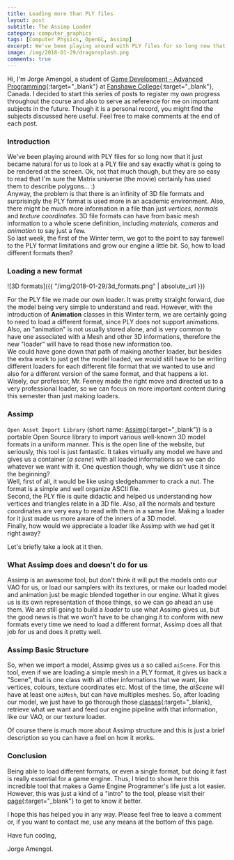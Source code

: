 ```yaml
---
title: Loading more than PLY files
layout: post
subtitle: The Assimp Loader
category: computer_graphics
tags: [Computer Physics, OpenGL, Assimp]
excerpt: We've been playing around with PLY files for so long now that it just became natural for us to show at a PLY file and say exactly what is going to be rendered at the screen. Ok, not that much though, but they are so easy to read that I'm sure the Matrix universe (the movie) certainly has used them to describe polygons...
image: /img/2018-01-29/dragonsplash.png
comments: true
---
```


Hi, I'm Jorge Amengol, a student of [Game Development - Advanced Programming](https://www.fanshawec.ca/programs-and-courses/program/gdp1-game-development-advanced-programming/next-year){:target="_blank"} at [Fanshawe College](https://www.fanshawec.ca/){:target="_blank"}, Canada. I decided to start this series of posts to register my own progress throughout the course and also to serve as reference for me on important subjects in the future. Though it is a personal record, you might find the subjects discussed here useful. Feel free to make comments at the end of each post.

### Introduction

We've been playing around with PLY files for so long now that it just became natural for us to look at a PLY file and say exactly what is going to be rendered at the screen. Ok, not that much though, but they are so easy to read that I'm sure the Matrix universe (the movie) certainly has used them to describe polygons...  :)   
Anyway, the problem is that there is an infinity of 3D file formats and surprisingly the PLY format is used more in an academic environment. Also, there might be much more information in a file than just *vertices, normals* and *texture coordinates*. 3D file formats can have from basic mesh information to a whole scene definition, including *materials, cameras* and *animation* to say just a few.    
So last week, the first of the Winter term, we got to the point to say farewell to the PLY format limitations and grow our engine a little bit. So, how to load different formats then?

### Loading a new format

![3D formats]({{ "/img/2018-01-29/3d_formats.png" | absolute_url }})

For the PLY file we made our own loader. It was pretty straight forward, due the model being very simple to understand and read. However, with the introduction of **Animation** classes in this Winter term, we are certainly going to need to load a different format, since PLY does not support animations. Also, an "animation" is not usually stored alone, and is very common to have one associated with a Mesh and other 3D informations, therefore the new "loader" will have to read those new information too.  
We could have gone down that path of making another loader, but besides the extra work to just get the model loaded, we would still have to be writing different loaders for each different file format that we wanted to use and also for a different version of the same format, and that happens a lot. Wisely, our professor, Mr. Feeney made the right move and directed us to a very professional loader, so we can focus on more important content during this semester than just making loaders.

### Assimp

`Open Asset Import Library` (short name: [Assimp](http://assimp.sourceforge.net/){:target="_blank"}) is a portable Open Source library to import various well-known 3D model formats in a uniform manner. This is the open line of the website, but seriously, this tool is just fantastic. It takes virtually any model we have and gives us a container (*a scene*) with all loaded informations so we can do whatever we want with it. One question though, why we didn't use it since the beginning?  
Well, first of all, it would be like using sledgehammer to crack a nut. The format is a simple and well organize ASCII file.  
Second, the PLY file is quite didactic and helped us understanding how vertices and triangles relate in a 3D file. Also, all the normals and texture coordinates are very easy to read with them in a same line. Making a loader for it just made us more aware of the inners of a 3D model.  
Finally, how would we appreciate a loader like Assimp with we had get it right away?  

Let's briefly take a look at it then.

### What Assimp does and doesn't do for us

Assimp is an awesome tool, but don't think it will put the models onto our VAO for us, or load our samplers with its textures, or make our loaded model and animation just be magic blended together in our engine. What it gives us is its own representation of those things, so we can go ahead an use them. We are still going to build a *loader* to use what Assimp gives us, but the good news is that we won't have to be changing it to conform with new formats every time we need to load a different format, Assimp does all that job for us and does it pretty well.

### Assimp Basic Structure

So, when we import a model, Assimp gives us a so called `aiScene`. For this tool, even if we are loading a simple mesh in a PLY format, it gives us back a "Scene", that is one class with all other informations that we want, like vertices, colours, texture coordinates etc. Most of the time, the *aiScene* will have at least one `aiMesh`, but can have multiples meshes. So, after loading our model, we just have to go thorough those [classes](http://assimp.sourceforge.net/lib_html/annotated.html){:target="_blank}, retrieve what we want and feed our engine pipeline with that information, like our VAO, or our texture loader.  

Of course there is much more about Assimp structure and this is just a brief description so you can have a feel on how it works.

### Conclusion

Being able to load different formats, or even a single format, but doing it fast is really essential for a game engine. Thus, I tried to show here this incredible tool that makes a Game Engine Programmer's life just a lot easier. However, this was just a kind of a "intro" to the tool, please visit their [page](http://assimp.sourceforge.net/){:target="_blank"} to get to know it better.

I hope this has helped you in any way. Please feel free to leave a comment or, if you want to contact me, use any means at the bottom of this page.

Have fun coding,

Jorge Amengol.